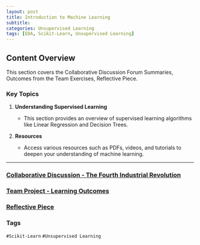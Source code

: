 ```yaml
---
layout: post
title: Introduction to Machine Learning
subtitle: 
categories: Unsupervised Learning
tags: [EDA, Scikit-Learn, Unsupervised Learning]
---
```


## Content Overview

This section covers the Collaborative Discussion Forum Summaries, Outcomes from the Team Exercises, Reflective Piece.

### Key Topics

1. **Understanding Supervised Learning**
   - This section provides an overview of supervised learning algorithms like Linear Regression and Decision Trees.

2. **Resources**
   - Access various resources such as PDFs, videos, and tutorials to deepen your understanding of machine learning.

---

### [Collaborative Discussion - The Fourth Industrial Revolution](https://rathin5082.github.io/subfiles/Collaborative-Discussion-The-Fourth-Industrial-Revolution.html)

### [Team Project - Learning Outcomes](https://rathin5082.github.io/subfiles/Team-Project-Learning-Outcomes.html)

### [Reflective Piece](https://rathin5082.github.io/subfiles/Reflective-Piece.html)

### Tags

 `#Scikit-Learn` `#Unsupervised Learning`

